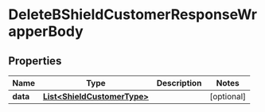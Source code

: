 

# DeleteBShieldCustomerResponseWrapperBody


## Properties

Name | Type | Description | Notes
------------ | ------------- | ------------- | -------------
**data** | [**List&lt;ShieldCustomerType&gt;**](ShieldCustomerType.md) |  |  [optional]



